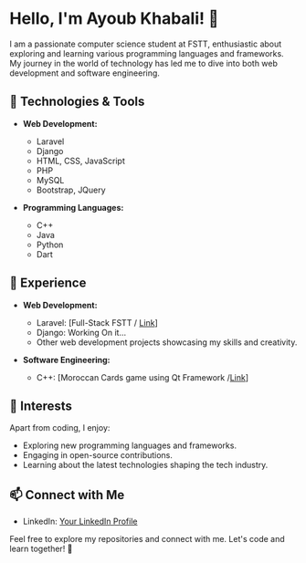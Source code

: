 # Hello, I'm Ayoub Khabali! 👋

I am a passionate computer science student at FSTT, enthusiastic about exploring and learning various programming languages and frameworks. My journey in the world of technology has led me to dive into both web development and software engineering.

## 🚀 Technologies & Tools
- **Web Development:**
  - Laravel
  - Django
  - HTML, CSS, JavaScript
  - PHP
  - MySQL
  - Bootstrap, JQuery

- **Programming Languages:**
  - C++
  - Java
  - Python
  - Dart

## 💼 Experience
- **Web Development:**
  - Laravel: [Full-Stack FSTT / [Link](https://github.com/ayoubkhabali/Laravel-Project)]
  - Django: Working On it...
  - Other web development projects showcasing my skills and creativity.

- **Software Engineering:**
  - C++: [Moroccan Cards game using Qt Framework /[Link](https://github.com/ayoubkhabali/Ronda)]


## 🌱 Interests
Apart from coding, I enjoy:
- Exploring new programming languages and frameworks.
- Engaging in open-source contributions.
- Learning about the latest technologies shaping the tech industry.

## 📫 Connect with Me
- LinkedIn: [Your LinkedIn Profile](https://www.linkedin.com/in/ayoubkhabali/)

Feel free to explore my repositories and connect with me. Let's code and learn together! 🚀
